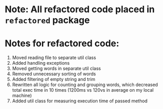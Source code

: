 # Note: All refactored code placed in `refactored` package


# Notes for refactored code:

1. Moved reading file to separate util class
2. Added handling exceptions
3. Moved getting words in separate util class
4. Removed unnecessary sorting of words
5. Added filtering of empty string and trim
6. Rewritten all logic for counting and grouping words, which decreased total exec time in 10 times
   (1200ms vs 120vs in average on my local machine)
7. Added util class for measuring execution time of passed method 

